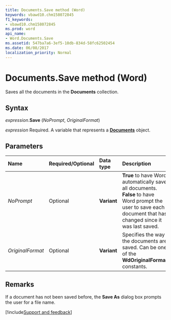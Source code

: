 ```yaml
---
title: Documents.Save method (Word)
keywords: vbawd10.chm158072845
f1_keywords:
- vbawd10.chm158072845
ms.prod: word
api_name:
- Word.Documents.Save
ms.assetid: 547ba7a6-3ef5-10db-834d-58fc62502454
ms.date: 06/08/2017
localization_priority: Normal
---
```



# Documents.Save method (Word)

Saves all the documents in the **Documents** collection.


## Syntax

_expression_.**Save** (_NoPrompt_, _OriginalFormat_)

_expression_ Required. A variable that represents a **[Documents](Word.Documents.md)** object.


## Parameters

|Name|Required/Optional|Data type|Description|
|:-----|:-----|:-----|:-----|
| _NoPrompt_|Optional| **Variant**| **True** to have Word automatically save all documents. **False** to have Word prompt the user to save each document that has changed since it was last saved.|
| _OriginalFormat_|Optional| **Variant**|Specifies the way the documents are saved. Can be one of the **WdOriginalFormat** constants.|

## Remarks

If a document has not been saved before, the **Save As** dialog box prompts the user for a file name.




[!include[Support and feedback](~/includes/feedback-boilerplate.md)]
